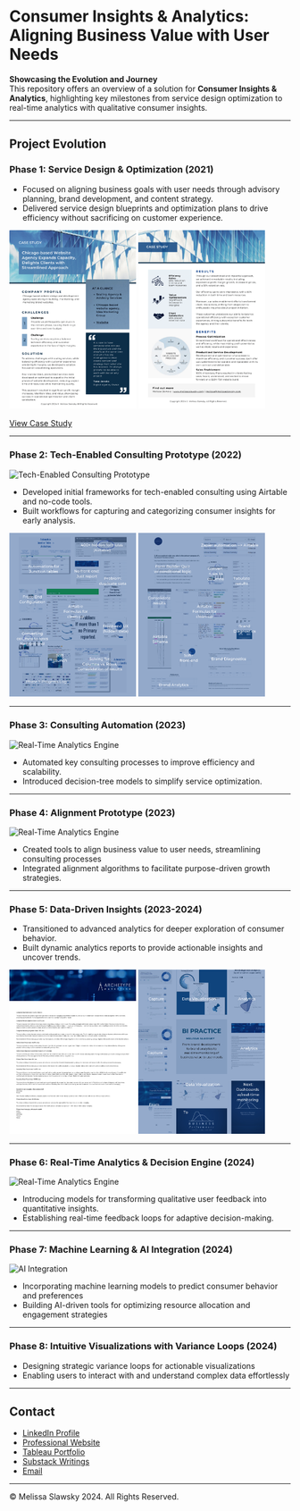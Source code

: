 # Consumer Insights & Analytics: Aligning Business Value with User Needs  

**Showcasing the Evolution and Journey**  
This repository offers an overview of a solution for **Consumer Insights & Analytics**, highlighting key milestones from service design optimization to real-time analytics with qualitative consumer insights.

---

## Project Evolution  

### Phase 1: Service Design & Optimization (2021)

- Focused on aligning business goals with user needs through advisory planning, brand development, and content strategy.
- Delivered service design blueprints and optimization plans to drive efficiency without sacrificing on customer experience.

<p float="left">
  <img src="scaling-services-1.png" width="45%" />
  <img src="scaling-services-2.png" width="45%" />
</p>

[View Case Study](https://www.flipsnack.com/F899E588B7A/casestudy_scalingdigitalservices/full-view.html)

---

### Phase 2: Tech-Enabled Consulting Prototype (2022)  
![Tech-Enabled Consulting Prototype](consulting-prototype-preview.png)
- Developed initial frameworks for tech-enabled consulting using Airtable and no-code tools.
- Built workflows for capturing and categorizing consumer insights for early analysis.

<p float="left">
  <img src="prototype-1.png" width="45%" />
  <img src="prototype-2.png" width="45%" />
</p>

---

### Phase 3: Consulting Automation (2023) 
![Real-Time Analytics Engine](real-time-analytics-preview.png)
- Automated key consulting processes to improve efficiency and scalability.
- Introduced decision-tree models to simplify service optimization.

---

### Phase 4: Alignment Prototype (2023)  
![Real-Time Analytics Engine](real-time-analytics-preview.png)
- Created tools to align business value to user needs, streamlining consulting processes
- Integrated alignment algorithms to facilitate purpose-driven growth strategies.

---

### Phase 5: Data-Driven Insights (2023-2024)  
- Transitioned to advanced analytics for deeper exploration of consumer behavior.
- Built dynamic analytics reports to provide actionable insights and uncover trends.

<p float="left">
  <img src="data-insights-report.png" width="45%" />
  <img src="data-driven-insights.png" width="45%" />
</p>

---

### Phase 6: Real-Time Analytics & Decision Engine (2024) 
![Real-Time Analytics Engine](real-time-analytics-preview.png) 
- Introducing models for transforming qualitative user feedback into quantitative insights.
- Establishing real-time feedback loops for adaptive decision-making.

---

### Phase 7: Machine Learning & AI Integration (2024)  
![AI Integration](ai-integration-preview.png)
- Incorporating machine learning models to predict consumer behavior and preferences
- Building AI-driven tools for optimizing resource allocation and engagement strategies

---

### Phase 8: Intuitive Visualizations with Variance Loops (2024)  
- Designing strategic variance loops for actionable visualizations
- Enabling users to interact with and understand complex data effortlessly



---

## Contact  
- [LinkedIn Profile](https://www.linkedin.com/in/melissaslawsky/)  
- [Professional Website](https://melissaslawsky.com/client-results/)  
- [Tableau Portfolio](https://public.tableau.com/app/profile/melissa.slawsky1925/vizzes)  
- [Substack Writings](https://melissaslawsky.substack.com/)  
- [Email](mailto:melissa@melissaslawsky.com)  

---  
© Melissa Slawsky 2024. All Rights Reserved.  
